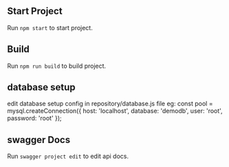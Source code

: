 

## Start Project

Run `npm start` to start project.

## Build 
Run `npm run build` to build project.
 

## database setup
edit database setup config in repository/database.js file
eg:
const pool = mysql.createConnection({
    host: 'localhost',
    database: 'demodb',
    user: 'root',
    password: 'root'
});



## swagger Docs
Run `swagger project edit` to edit api docs.
